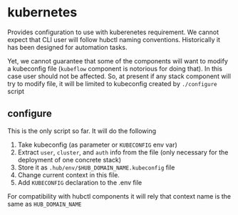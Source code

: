 # kubernetes

Provides configuration to use with kuberenetes requirement. We cannot expect that CLI user will follow hubctl naming conventions. Historically it has been designed for automation tasks.

Yet, we cannot guarantee that some of the components will want to modify a kubeconfig file (`kubeflow` component is notorious for doing that). In this case user should not be affected. So, at present if any stack component will try to modify file, it will be limited to kubeconfig created by `./configure` script

## configure

This is the only script so far. It will do the following
1. Take kubeconfig (as parameter or `KUBECONFIG` env var)
2. Extract `user`, `cluster`, and `auth` info from the file (only necessary for the deployment of one concrete stack)
3. Store it as `.hub/env/$HUB_DOMAIN_NAME.kubeconfig` file
4. Change current context in this file.
5. Add `KUBECONFIG` declaration to the .env file

For compatibility with hubctl components it will rely that context name is the same as `HUB_DOMAIN_NAME`

